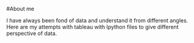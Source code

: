 #About me

I have always been fond of data and understand it from different angles. Here are my attempts with tableau with Ipython files to give different perspective of data.
